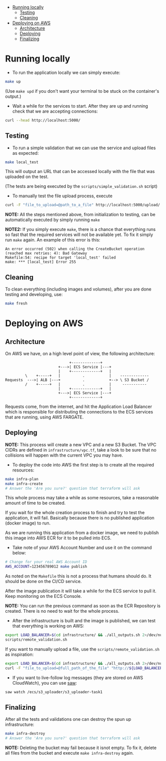 
<!-- vim-markdown-toc GFM -->

* [Running locally](#running-locally)
    * [Testing](#testing)
    * [Cleaning](#cleaning)
* [Deploying on AWS](#deploying-on-aws)
    * [Architecture](#architecture)
    * [Deploying](#deploying)
    * [Finalizing](#finalizing)

<!-- vim-markdown-toc -->

# Running locally

- To run the application locally we can simply execute:

```bash
make up
```

(Use `make upd` if you don't want your terminal to be stuck on the container's output.)

- Wait a while for the services to start. After they are up and running check that we are accepting connections:

```bash
curl --head http://localhost:5000/
```

## Testing

- To run a simple validation that we can use the service and upload files as expected:

```bash
make local_test
```

This will output an URL that can be accessed locally with the file that was uploaded on the test.

(The tests are being executed by the `scripts/simple_validation.sh` script)

- To manually test the file upload process, execute

```bash
curl -F "file_to_upload=@path_to_a_file" http://localhost:5000/upload/
```

**NOTE:** All the steps mentioned above, from initialization to testing, can be automatically executed by simply running `make`

**NOTE2:** If you simply execute `make`, there is a chance that everything runs so fast that the required services will not be available yet. To fix it simply run `make` again. An example of this error is this:

```
An error occurred (502) when calling the CreateBucket operation (reached max retries: 4): Bad Gateway
Makefile:54: recipe for target 'local_test' failed
make: *** [local_test] Error 255
```

## Cleaning

To clean everything (including images and volumes), after you are done testing and developing, use:

```bash
make fresh
```

# Deploying on AWS

## Architecture

On AWS we have, on a high level point of view, the following architecture:

```
                             +-------------+
                        +--->| ECS Service |---+
                        |    +-------------+   |
         \    +-----+   |          .           |    -------------
Requests  --->| ALB |---+          .           +--> \ S3 Bucket /
         /    +-----+   |          .           |     -----------
                        |    +-------------+   |
                        +--->| ECS Service |---+
                             +-------------+
```

Requests come, from the internet, and hit the Application Load Balancer which
is responsible for distributing the connections to the ECS services that are
running, using AWS FARGATE.

## Deploying

**NOTE:** This process will create a new VPC and a new S3 Bucket. The VPC CIDRs are defined in `infrastructure/vpc.tf`, take a look to be sure that no collisions will happen with the current VPC you may have.

- To deploy the code into AWS the first step is to create all the required resources:

```bash
make infra-plan
make infra-create
# Answer the 'Are you sure?' question that terraform will ask
```

This whole process may take a while as some resources, take a reasonable amount of time to be created.

If you wait for the whole creation process to finish and try to test the application, it will fail. Basically because there is no published application (docker image) to run.

As we are running this application from a docker image, we need to publish this image into AWS ECR for it to be pulled into ECS.

- Take note of your AWS Account Number and use it on the command below:

```bash
# Change for your real AWS Account ID
AWS_ACCOUNT=123456789012 make publish
```

As noted on the `Makefile` this is not a process that humans should do. It should be done on the CI/CD service.

After the image publication it will take a while for the ECS service to pull it. Keep monitoring on the ECS Console.

**NOTE:** You can run the previous command as soon as the ECR Repository is created. There is no need to wait for the whole process.

- After the infrastructure is built and the image is published, we can test that everything is working on AWS:

```bash
export LOAD_BALANCER=$(cd infrastructure/ && ./all_outputs.sh 2>/dev/null | grep alb_dns_name | awk -F' = ' '{ print $2}')
scripts/remote_validation.sh
```

If you want to manually upload a file, use the `scripts/remote_validation.sh` as inspiration:

```bash
export LOAD_BALANCER=$(cd infrastructure/ && ./all_outputs.sh 2>/dev/null | grep alb_dns_name | awk -F' = ' '{ print $2}')
curl -F "file_to_upload=@full_path_of_the_file" "http://${LOAD_BALANCER}/upload/"
```

- If you want to live-follow log messages (they are stored on AWS CloudWatch), you can use [saw](https://github.com/TylerBrock/saw):

```bash
saw watch /ecs/s3_uploader/s3_uploader-task1
```

## Finalizing

After all the tests and validations one can destroy the spun up infrastructure:

```bash
make infra-destroy
# Answer the 'Are you sure?' question that terraform will ask
```

**NOTE:** Deleting the bucket may fail because it isnot empty. To fix it, delete all files from the bucket and execute `make infra-destroy` again.
